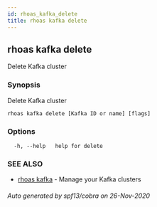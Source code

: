 ```yaml
---
id: rhoas_kafka_delete
title: rhoas kafka delete
---
```

## rhoas kafka delete

Delete Kafka cluster

### Synopsis

Delete Kafka cluster

```
rhoas kafka delete [Kafka ID or name] [flags]
```

### Options

```
  -h, --help   help for delete
```

### SEE ALSO

* [rhoas kafka](rhoas_kafka.md)	 - Manage your Kafka clusters

###### Auto generated by spf13/cobra on 26-Nov-2020
